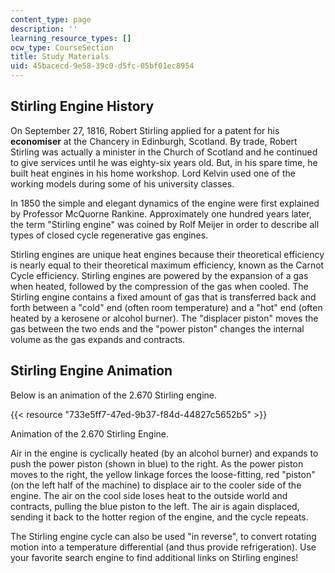 ```yaml
---
content_type: page
description: ''
learning_resource_types: []
ocw_type: CourseSection
title: Study Materials
uid: 45bacecd-9e58-39c0-d5fc-05bf01ec8954
---
```


Stirling Engine History
-----------------------

On September 27, 1816, Robert Stirling applied for a patent for his **economiser** at the Chancery in Edinburgh, Scotland. By trade, Robert Stirling was actually a minister in the Church of Scotland and he continued to give services until he was eighty-six years old. But, in his spare time, he built heat engines in his home workshop. Lord Kelvin used one of the working models during some of his university classes.

In 1850 the simple and elegant dynamics of the engine were first explained by Professor McQuorne Rankine. Approximately one hundred years later, the term "Stirling engine" was coined by Rolf Meijer in order to describe all types of closed cycle regenerative gas engines.

Stirling engines are unique heat engines because their theoretical efficiency is nearly equal to their theoretical maximum efficiency, known as the Carnot Cycle efficiency. Stirling engines are powered by the expansion of a gas when heated, followed by the compression of the gas when cooled. The Stirling engine contains a fixed amount of gas that is transferred back and forth between a "cold" end (often room temperature) and a "hot" end (often heated by a kerosene or alcohol burner). The "displacer piston" moves the gas between the two ends and the "power piston" changes the internal volume as the gas expands and contracts.

Stirling Engine Animation
-------------------------

Below is an animation of the 2.670 Stirling engine.

{{< resource "733e5ff7-47ed-9b37-f84d-44827c5652b5" >}}

Animation of the 2.670 Stirling Engine.

Air in the engine is cyclically heated (by an alcohol burner) and expands to push the power piston (shown in blue) to the right. As the power piston moves to the right, the yellow linkage forces the loose-fitting, red "piston" (on the left half of the machine) to displace air to the cooler side of the engine. The air on the cool side loses heat to the outside world and contracts, pulling the blue piston to the left. The air is again displaced, sending it back to the hotter region of the engine, and the cycle repeats.

The Stirling engine cycle can also be used "in reverse", to convert rotating motion into a temperature differential (and thus provide refrigeration). Use your favorite search engine to find additional links on Stirling engines!